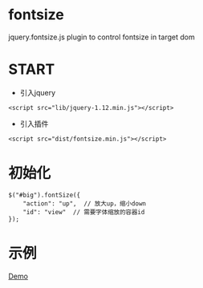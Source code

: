 # fontsize
jquery.fontsize.js plugin to control fontsize in target dom

# START

- 引入jquery

`<script src="lib/jquery-1.12.min.js"></script>`

- 引入插件

`<script src="dist/fontsize.min.js"></script>`

# 初始化

```
$("#big").fontSize({
    "action": "up",  // 放大up，缩小down
    "id": "view"  // 需要字体缩放的容器id
});
```

# 示例

[Demo](./index.html)

